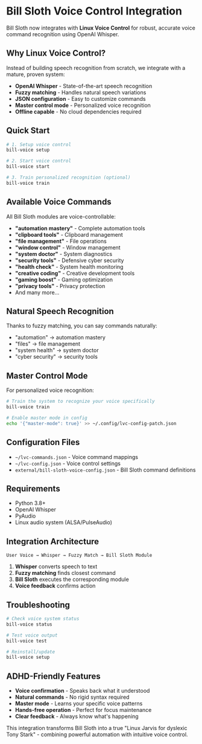 # Bill Sloth Voice Control Integration

Bill Sloth now integrates with **Linux Voice Control** for robust, accurate voice command recognition using OpenAI Whisper.

## Why Linux Voice Control?

Instead of building speech recognition from scratch, we integrate with a mature, proven system:

- **OpenAI Whisper** - State-of-the-art speech recognition
- **Fuzzy matching** - Handles natural speech variations  
- **JSON configuration** - Easy to customize commands
- **Master control mode** - Personalized voice recognition
- **Offline capable** - No cloud dependencies required

## Quick Start

```bash
# 1. Setup voice control
bill-voice setup

# 2. Start voice control
bill-voice start

# 3. Train personalized recognition (optional)
bill-voice train
```

## Available Voice Commands

All Bill Sloth modules are voice-controllable:

- **"automation mastery"** - Complete automation tools
- **"clipboard tools"** - Clipboard management
- **"file management"** - File operations
- **"window control"** - Window management
- **"system doctor"** - System diagnostics
- **"security tools"** - Defensive cyber security
- **"health check"** - System health monitoring
- **"creative coding"** - Creative development tools
- **"gaming boost"** - Gaming optimization
- **"privacy tools"** - Privacy protection
- And many more...

## Natural Speech Recognition

Thanks to fuzzy matching, you can say commands naturally:
- "automation" → automation mastery
- "files" → file management  
- "system health" → system doctor
- "cyber security" → security tools

## Master Control Mode

For personalized voice recognition:

```bash
# Train the system to recognize your voice specifically
bill-voice train

# Enable master mode in config
echo '{"master-mode": true}' >> ~/.config/lvc-config-patch.json
```

## Configuration Files

- `~/lvc-commands.json` - Voice command mappings
- `~/lvc-config.json` - Voice control settings
- `external/bill-sloth-voice-config.json` - Bill Sloth command definitions

## Requirements

- Python 3.8+
- OpenAI Whisper
- PyAudio 
- Linux audio system (ALSA/PulseAudio)

## Integration Architecture

```
User Voice → Whisper → Fuzzy Match → Bill Sloth Module
```

1. **Whisper** converts speech to text
2. **Fuzzy matching** finds closest command
3. **Bill Sloth** executes the corresponding module
4. **Voice feedback** confirms action

## Troubleshooting

```bash
# Check voice system status
bill-voice status

# Test voice output
bill-voice test

# Reinstall/update
bill-voice setup
```

## ADHD-Friendly Features

- **Voice confirmation** - Speaks back what it understood
- **Natural commands** - No rigid syntax required
- **Master mode** - Learns your specific voice patterns
- **Hands-free operation** - Perfect for focus maintenance
- **Clear feedback** - Always know what's happening

This integration transforms Bill Sloth into a true "Linux Jarvis for dyslexic Tony Stark" - combining powerful automation with intuitive voice control.